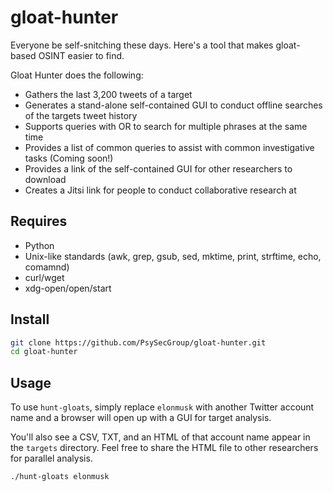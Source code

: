 # gloat-hunter

Everyone be self-snitching these days. Here's a tool that makes gloat-based OSINT easier to find.

Gloat Hunter does the following:
* Gathers the last 3,200 tweets of a target
* Generates a stand-alone self-contained GUI to conduct offline searches of the targets tweet history
* Supports queries with OR to search for multiple phrases at the same time
* Provides a list of common queries to assist with common investigative tasks (Coming soon!)
* Provides a link of the self-contained GUI for other researchers to download
* Creates a Jitsi link for people to conduct collaborative research at

## Requires

* Python
* Unix-like standards (awk, grep, gsub, sed, mktime, print, strftime, echo, comamnd)
* curl/wget
* xdg-open/open/start

## Install

```bash
git clone https://github.com/PsySecGroup/gloat-hunter.git
cd gloat-hunter
```

## Usage

To use `hunt-gloats`, simply replace `elonmusk` with another Twitter account name and a browser will open up with a GUI for target analysis.

You'll also see a CSV, TXT, and an HTML of that account name appear in the `targets` directory.  Feel free to share the HTML file to other researchers for parallel analysis.

```bash
./hunt-gloats elonmusk
```
